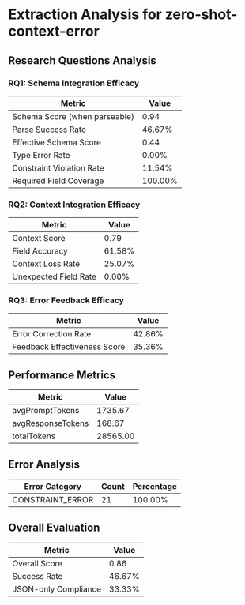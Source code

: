 # Extraction Analysis for zero-shot-context-error

## Research Questions Analysis

### RQ1: Schema Integration Efficacy

| Metric | Value |
|--------|-------|
| Schema Score (when parseable) | 0.94 |
| Parse Success Rate | 46.67% |
| Effective Schema Score | 0.44 |
| Type Error Rate | 0.00% |
| Constraint Violation Rate | 11.54% |
| Required Field Coverage | 100.00% |

### RQ2: Context Integration Efficacy

| Metric | Value |
|--------|-------|
| Context Score | 0.79 |
| Field Accuracy | 61.58% |
| Context Loss Rate | 25.07% |
| Unexpected Field Rate | 0.00% |

### RQ3: Error Feedback Efficacy

| Metric | Value |
|--------|-------|
| Error Correction Rate | 42.86% |
| Feedback Effectiveness Score | 35.36% |

## Performance Metrics

| Metric | Value |
|--------|-------|
| avgPromptTokens | 1735.67 |
| avgResponseTokens | 168.67 |
| totalTokens | 28565.00 |

## Error Analysis

| Error Category | Count | Percentage |
|---------------|-------|------------|
| CONSTRAINT_ERROR | 21 | 100.00% |

## Overall Evaluation

| Metric | Value |
|--------|-------|
| Overall Score | 0.86 |
| Success Rate | 46.67% |
| JSON-only Compliance | 33.33% |
